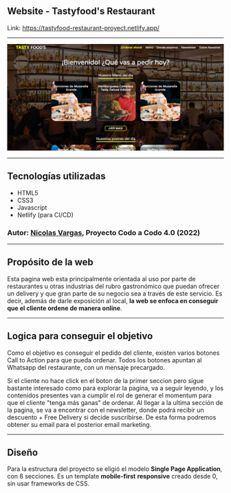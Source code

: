 ## Website - Tastyfood's Restaurant

Link: https://tastyfood-restaurant-proyect.netlify.app/

---

![Website Preview](./img/tastyfood_restaurant_preview.jpg)

---

## Tecnologías utilizadas

- HTML5
- CSS3
- Javascript
- Netlify (para CI/CD)

### Autor: [Nicolas Vargas](https://www.linkedin.com/in/nicolas-vargas-software-engineer/), Proyecto Codo a Codo 4.0 (2022)

---
## Propósito de la web

Esta pagina web esta principalmente orientada al uso por parte de restaurantes u otras industrias del rubro gastronómico que puedan ofrecer un delivery y que gran parte de su negocio sea a través de este servicio. Es decir, además de darle exposición al local, **la web se enfoca en conseguir que el cliente ordene de manera online**.

---

## Logica para conseguir el objetivo

Como el objetivo es conseguir el pedido del cliente, existen varios botones Call to Action para que pueda ordenar. Todos los botones apuntan al Whatsapp del restaurante, con un mensaje precargado.

Si el cliente no hace click en el boton de la primer seccion pero sigue bastante interesado como para explorar la pagina, va a seguir leyendo, y los contenidos presentes van a cumplir el rol de generar el momentum para que el cliente "tenga más ganas" de ordenar. Al llegar a la ultima sección de la pagina, se va a encontrar con el newsletter, donde podrá recibir un descuento + Free Delivery si decide suscribirse. De esta forma podremos obtener su email para el posterior email marketing.

---

## Diseño

Para la estructura del proyecto se eligió el modelo **Single Page Application**, con 8 secciones. Es un template **mobile-first** **responsive** creado desde 0, sin usar frameworks de CSS.
